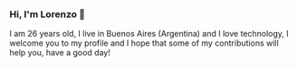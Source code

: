 ### Hi, I'm Lorenzo 👋

I am 26 years old, I live in Buenos Aires (Argentina) and I love technology, I welcome you to my profile and I hope that some of my contributions will help you, have a good day!
